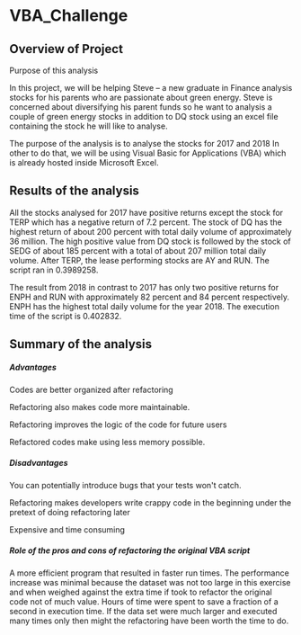 # VBA_Challenge

## Overview of Project

Purpose of this analysis

In this project, we will be helping Steve – a new graduate in Finance analysis stocks for his parents who are passionate about green energy. Steve is concerned about diversifying his parent funds so he want to analysis a couple of green energy stocks in addition to DQ stock using an excel file containing the stock he will like to analyse. 

The purpose of the analysis is to analyse the stocks for 2017 and 2018 In other to do that, we will be using Visual Basic for Applications (VBA) which is already hosted inside Microsoft Excel.

## Results of the analysis

All the stocks analysed for 2017 have positive returns except the stock for TERP which has a negative return of 7.2 percent. The stock of DQ has the highest return of about 200 percent with total daily volume of approximately 36 million. The high positive value from DQ stock is followed by the stock of SEDG of about 185 percent with a total of about 207 million total daily volume. After TERP, the lease performing stocks are AY and RUN. The script ran in 0.3989258.

The result from 2018 in contrast to 2017 has only two positive returns for ENPH and RUN with approximately 82 percent and 84 percent respectively. ENPH has the highest total daily volume for the year 2018. The execution time of the script is 0.402832.

## Summary of the analysis

##### Advantages

Codes are better organized after refactoring

Refactoring also makes code more maintainable. 

Refactoring improves the logic of the code for future users

Refactored codes make using less memory possible.

##### Disadvantages

You can potentially introduce bugs that your tests won't catch. 

Refactoring makes developers write crappy code in the beginning under the pretext of doing refactoring later

Expensive and time consuming

##### Role of the pros and cons of refactoring the original VBA script

A more efficient program that resulted in faster run times. The performance increase was minimal because the dataset was not too large in this exercise and when weighed against the extra time if took to refactor the original code not of much value. Hours of time were spent to save a fraction of a second in execution time. If the data set were much larger and executed many times only then might the refactoring have been worth the time to do.
